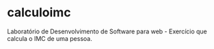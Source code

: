 # calculoimc
Laboratório de Desenvolvimento de Software para web - Exercício que calcula o IMC de uma pessoa. 
